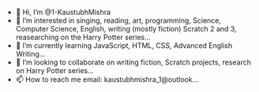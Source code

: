 - 👋 Hi, I’m @1-KaustubhMishra
- 👀 I’m interested in singing, reading, art, programming, Science, Computer Science, English, writing (mostly fiction) Scratch 2 and 3, reasearching on the Harry Potter series...
- 🌱 I’m currently learning JavaScript, HTML, CSS, Advanced English Writing...
- 💞️ I’m looking to collaborate on writing fiction, Scratch projects, research on Harry Potter series...
- 📫 How to reach me email: kaustubhmishra_1@outlook...

<!---
1-KaustubhMishra/1-KaustubhMishra is a ✨ special ✨ repository because its `README.md` (this file) appears on your GitHub profile.
You can click the Preview link to take a look at your changes.
--->
